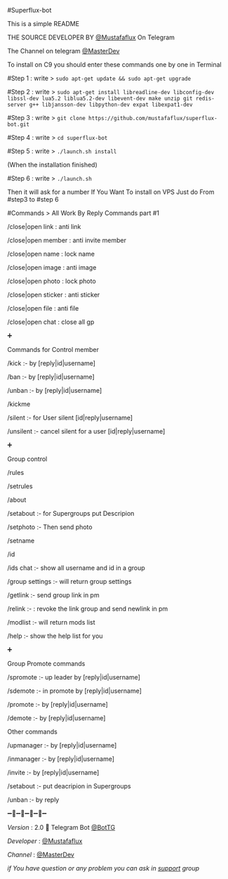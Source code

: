 #Superflux-bot

This is a simple README

THE SOURCE DEVELOPER BY [@Mustafaflux](https://telegram.me/MUSTAFAFLUX) On Telegram 

The Channel on telegram [@MasterDev](https://telegram.me/masterdev)

To install on C9 you should enter these commands one by one in Terminal

#Step 1 : write > 
`sudo apt-get update && sudo apt-get upgrade`

#Step 2 : write > 
`sudo apt-get install libreadline-dev libconfig-dev libssl-dev lua5.2 liblua5.2-dev libevent-dev make unzip git redis-server g++ libjansson-dev libpython-dev expat libexpat1-dev`

#Step 3 : write >
`git clone https://github.com/mustafaflux/superflux-bot.git`

#Step 4 : write >
`cd superflux-bot`

#Step 5 : write >
`./launch.sh install` 

(When the installation finished)

#Step 6 : write >
`./launch.sh` 

Then it will ask for a number
If You Want To install on VPS Just do From #step3 to #step 6



#Commands > All Work By Reply
Commands part #1

/close|open link : anti link

/close|open member : anti invite member

/close|open name : lock name

/close|open image : anti image

/close|open photo : lock photo

/close|open sticker : anti sticker

/close|open file : anti file

/close|open chat : close all gp

➕

Commands for Control member 

/kick :- by [reply|id|username]

/ban :- by [reply|id|username]

/unban :- by [reply|id|username]

/kickme

/silent :- for User silent [id|reply|username]

/unsilent :- cancel silent for a user [id|reply|username]


➕

Group control 

/rules

/setrules <write rules>

/about

/setabout <write about> :- for Supergroups put Descripion

/setphoto :- Then send photo

/setname <write name>

/id

/ids chat :- show all username and id in a group 

/group settings :- will return group settings

/getlink :- send  group link in pm

/relink :- <id-chat> : revoke the link group and send newlink in pm

/modlist :- will return mods list

/help :- show the help list for you


➕


Group Promote commands 

/spromote :- up leader by [reply|id|username]

/sdemote :- in promote by [reply|id|username]

/promote :- by [reply|id|username]

/demote :- by [reply|id|username]

Other commands 

/upmanager :- by [reply|id|username]

/inmanager :- by [reply|id|username]

/invite :- by [reply|id|username]

/setabout <write about> :- put deacripion in Supergroups

/unban :- by reply


➖🔸➖🔹➖🔸➖🔹➖

*Version* : 2.0 🌠 Telegram Bot [@BotTG](https://telegram.me/BotTG)

*Developer* : [@Mustafaflux](https://telegram.me/MUSTAFAFLUX)

*Channel* : [@MasterDev](https://telegram.me/masterdev)


*if You have question or any problem you can ask in [support]( https://telegram.me/joinchat/Cjp6HD4q7Bm5OO7HyiXzhQ) group* 
